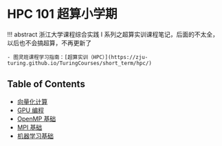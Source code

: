 # HPC 101 超算小学期

!!! abstract
    浙江大学课程综合实践 Ⅰ 系列之超算实训课程笔记，后面的不太全，以后也不会搞超算，不再更新了
    
    - 图灵班课程学习指南：[超算实训（HPC）](https://zju-turing.github.io/TuringCourses/short_term/hpc/)

## Table of Contents

- [向量化计算](hpc101/vectorized)
- [GPU 编程](hpc101/gpu)
- [OpenMP 基础](hpc101/openmp)
- [MPI 基础](hpc101/mp1)
- [机器学习基础](hpc101/ml)